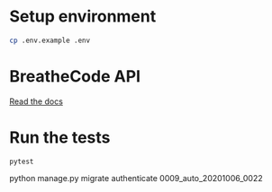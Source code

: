 # Setup environment

```bash
cp .env.example .env
```

# BreatheCode API

[Read the docs](https://documenter.getpostman.com/view/2432393/T1LPC6ef)


# Run the tests

```
pytest
```

python manage.py migrate authenticate 0009_auto_20201006_0022